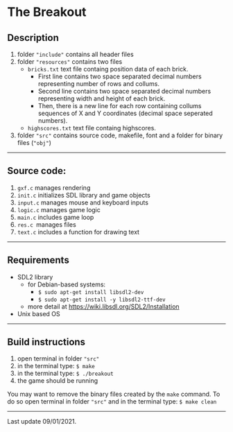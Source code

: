 # The Breakout

## Description

1. folder ```"include"``` contains all header files
2. folder ```"resources"``` contains two files
    - ```bricks.txt``` text file containg position data of each brick.
      - First line contains two space separated decimal numbers representing number of rows and collums.
      - Second line contains two space separated decimal numbers representing width and height of each brick.
      - Then, there is a new line for each row containing collums sequences of X and Y coordinates (decimal space seperated numbers). 
    - ```highscores.txt```
        text file containg highscores. 
3. folder ```"src"``` contains source code, makefile, font and a folder for binary files (```"obj"```)

---

## Source code:

1. ```gxf.c``` manages rendering
2. ```init.c``` initializes SDL library and game objects
3. ```input.c``` manages mouse and keyboard inputs
4. ```logic.c``` manages game logic
5. ```main.c``` includes game loop
6. ```res.c ```manages files
7. ```text.c``` includes a function for drawing text

---

## Requirements

- SDL2 library 
  - for Debian-based systems: 
    - ``` $ sudo apt-get install libsdl2-dev ```
    - ``` $ sudo apt-get install -y libsdl2-ttf-dev ``` 
  - more detail at https://wiki.libsdl.org/SDL2/Installation
- Unix based OS

---

## Build instructions

1. open terminal in folder ```"src"```
2. in the terminal type: ``` $ make ```
3. in the terminal type: ``` $ ./breakout ```
4. the game should be running

You may want to remove the binary files created by the ```make``` command.
To do so open terminal in folder ```"src"``` and in the terminal type:
``` $ make clean ```

---

Last update 09/01/2021.
